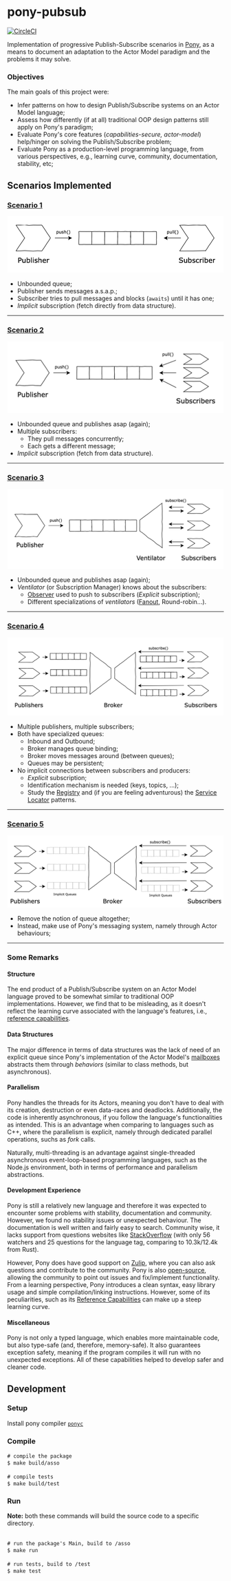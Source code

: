 # pony-pubsub

[![CircleCI](https://circleci.com/gh/antonioalmeida/pony-pubsub.svg?style=svg)](https://circleci.com/gh/antonioalmeida/pony-pubsub)

Implementation of progressive Publish-Subscribe scenarios in [Pony](https://ponylang.io), as a means to document an adaptation to the Actor Model paradigm and the problems it may solve.

### Objectives

The main goals of this project were:

* Infer patterns on how to design Publish/Subscribe systems on an Actor Model language;
* Assess how differently (if at all) traditional OOP design patterns still apply on Pony's paradigm;
* Evaluate Pony's core features (*capabilities-secure, actor-model*) help/hinger on solving the Publish/Subscribe problem;
* Evaluate Pony as a production-level programming language, from various perspectives, e.g., learning curve, community, documentation, stability, etc;

## Scenarios Implemented

### [Scenario 1](https://github.com/antonioalmeida/feup-asso/tree/scenario1)

![scenario-1](assets/scenario-1.png)

* Unbounded queue;
* Publisher sends messages a.s.a.p.;
* Subscriber tries to pull messages and blocks (`awaits`) until it has one;
* *Implicit* subscription (fetch directly from data structure).

----

### [Scenario 2](https://github.com/antonioalmeida/feup-asso/tree/scenario2)

![scenario-2](assets/scenario-2.png)

* Unbounded queue and publishes asap (again);
* Multiple subscribers:
    * They pull messages concurrently;
    * Each gets a different message;
* *Implicit* subscription (fetch from data structure).

----

### [Scenario 3](https://github.com/antonioalmeida/feup-asso/tree/scenario3)

![scenario-3](assets/scenario-3.png)

* Unbounded queue and publishes asap (again);
* *Ventilator* (or Subscription Manager) knows about the subscribers:
    * [Observer](https://en.wikipedia.org/wiki/Observer_pattern) used to push to subscribers (*Explicit* subscription);
    * Different specializations of *ventilators* ([Fanout](https://en.wikipedia.org/wiki/Fan-out_(software)), Round-robin...).
    
----

### [Scenario 4](https://github.com/antonioalmeida/feup-asso/tree/scenario4)

![scenario-4](assets/scenario-4.png)

* Multiple publishers, multiple subscribers;
* Both have specialized queues:
    * Inbound and Outbound;
    * Broker manages queue binding;
    * Broker moves messages around (between queues);
    * Queues may be persistent;
* No implicit connections between subscribers and producers:
    * *Explicit* subscription;
    * Identification mechanism is needed (keys, topics, ...);
    * Study the [Registry](https://martinfowler.com/eaaCatalog/registry.html) and (if you are feeling adventurous) the [Service Locator](https://en.wikipedia.org/wiki/Service_locator_pattern) patterns.

----

### [Scenario 5](https://github.com/antonioalmeida/feup-asso/tree/scenario5)

![scenario-5](assets/scenario-5.png)
    
* Remove the notion of queue altogether;
* Instead, make use of Pony's messaging system, namely through Actor behaviours;

----


### Some Remarks

#### Structure

The end product of a Publish/Subscribe system on an Actor Model language proved to be somewhat similar to traditional OOP implementations. However, we find that to be misleading, as it doesn't reflect the learning curve associated with the language's features, i.e., [reference capabilities](https://www.ponylang.io/learn/#reference-capabilities). 

#### Data Structures 
The major difference in terms of data structures was the lack of need of an explicit queue since Pony's implementation of the Actor Model's [mailboxes](https://en.wikipedia.org/wiki/Actor_model#Fundamental_concepts) abstracts them through _behaviors_ (similar to class methods, but asynchronous). 

#### Parallelism

Pony handles the threads for its Actors, meaning you don't have to deal with its creation, destruction or even data-races and deadlocks. Additionally, the code is inherently asynchronous, if you follow the language's functionalities as intended. This is an advantage when comparing to languages such as C++, where the parallelism is explicit, namely through dedicated parallel operations, suchs as _fork_ calls.

Naturally, multi-threading is an advantage against single-threaded asynchronous event-loop-based programming languages, such as the Node.js environment, both in terms of performance and parallelism abstractions.

#### Development Experience

Pony is still a relatively new language and therefore it was expected to encounter some problems with stability, documentation and community. However, we found no stability issues or unexpected behaviour. The documentation is well written and fairly easy to search. Community wise, it lacks support from questions websites like [StackOverflow](https://stackoverflow.com/) (with only 56 watchers and 25 questions for the language tag, comparing to 10.3k/12.4k from Rust). 

However, Pony does have good support on [Zulip](https://ponylang.zulipchat.com/), where you can also ask questions and contribute to the community. Pony is also [open-source](https://github.com/ponylang/ponyc), allowing the community to point out issues and fix/implement functionality. From a learning perspective, Pony introduces a clean syntax, easy library usage and simple compilation/linking instructions. However, some of its peculiarities, such as its [Reference Capabilities](https://tutorial.ponylang.io/reference-capabilities/reference-capabilities.html) can make up a steep learning curve.  

#### Miscellaneous

Pony is not only a typed language, which enables more maintainable code, but also type-safe (and, therefore, memory-safe). It also guarantees exception safety, meaning if the program compiles it will run with no unexpected exceptions. All of these capabilities helped to develop safer and cleaner code.

## Development 

### Setup
Install pony compiler [`ponyc`](https://github.com/ponylang/ponyc)

### Compile
```shell
# compile the package
$ make build/asso 

# compile tests
$ make build/test 
```

### Run

__Note:__ both these commands will build the source code to a specific directory.
```shell

# run the package's Main, build to /asso
$ make run

# run tests, build to /test
$ make test
```
